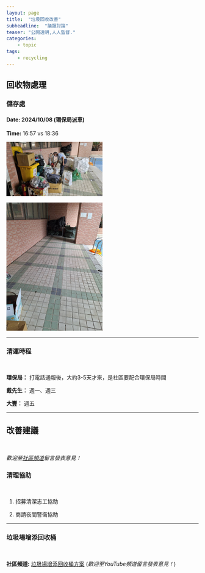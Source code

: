 ```yaml
---
layout: page
title:  "垃圾回收改善"
subheadline:  "議題討論"
teaser: "公開透明,人人監督."
categories:
    - topic
tags:
    - recycling
---
```

## 回收物處理

### 儲存處

#### Date: 2024/10/08 (環保局派車)
**Time:** 16:57 vs 18:36<br>
<p><img width="50%" height="50%" src="https://github.com/coconutcity30050/community27/raw/gh-pages/assets/place/%E5%9B%9E%E6%94%B6%E7%89%A9%E5%84%B2%E5%AD%98%E8%99%95-2014-10-08-16-57.jpg"></p>
<p><img width="50%" height="50%" src="https://github.com/coconutcity30050/community27/raw/gh-pages/assets/place/%E5%9B%9E%E6%94%B6%E7%89%A9%E5%84%B2%E5%AD%98%E8%99%95-2014-10-08-18-36.jpg"></p>

---
### 清運時程
<br>

**環保局：** 打電話通報後，大約3-5天才來，是社區要配合環保局時間<br>

**戴先生：** 週一、週三

**大豐：** 週五
  
---
## 改善建議
<br>

*歡迎至[社區頻道](https://studio.youtube.com/channel/UCWDGBuGMQvoysG398_kcrhw/content/posts?filter=%5B%5D&sort=%7B%22columnType%22%3A%22date%22%2C%22sortOrder%22%3A%22DESCENDING%22%7D)留言發表意見！* <br>


### 清理協助
<br>

1. 招募清潔志工協助

2. 商請夜間警衛協助

---
### 垃圾場增添回收桶
<br>

**社區頻道:** [垃圾場增添回收桶方案](https://www.youtube.com/post/Ugkx8IZQ87PSm42disckp7Hz3XbJ2l4nQ40G) (*歡迎至YouTube頻道留言發表意見！*) <br>

